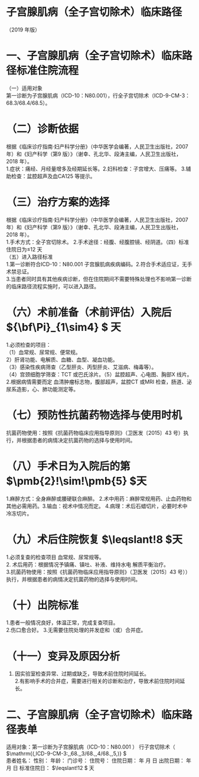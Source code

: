 # 子宫腺肌病（全子宫切除术）临床路径  
（2019 年版）  
# 一、子宫腺肌病（全子宫切除术）临床路径标准住院流程  
（一）适用对象  
第一诊断为子宫腺肌病（ICD-10：N80.001），行全子宫切除术（ICD-9-CM-3：68.3/68.4/68.5）。  
# （二）诊断依据  
根据《临床诊疗指南·妇产科学分册》（中华医学会编著，人民卫生出版社，2007 年）和《妇产科学（第9 版）》（谢幸、孔北华、段涛主编，人民卫生出版社，2018 年）。  
1.症状：痛经、月经量增多及经期延长等。2.妇科检查：子宫增大、压痛等。 3.辅助检查：盆腔超声及血CA125 等提示。  
# （三）治疗方案的选择  
根据《临床诊疗指南·妇产科学分册》（中华医学会编著，人民卫生出版社，2007 年）和《妇产科学（第9 版）》（谢幸、孔北华、段涛主编，人民卫生出版社，2018 年）。  
1.手术方式：全子宫切除术。 2.手术途径：经腹、经腹腔镜、经阴道。（四）标准住院日为≤12 天  
（五）进入路径标准  
1.第一诊断符合ICD-10：N80.001 子宫腺肌病疾病编码。2.符合手术适应证，无手术禁忌证。  
3.当患者同时具有其他疾病诊断，但在住院期间不需要特殊处理也不影响第一诊断的临床路径流程实施时，可以进入路径。  
# （六）术前准备（术前评估）入院后 ${\bf\Pi}_{1\sim4} $ 天  
1.必须检查的项目：  
（1）血常规、尿常规、便常规。  
2）肝肾功能、电解质、血糖、血型、凝血功能。  
（3）感染性疾病筛查（乙型肝炎、丙型肝炎、艾滋病、梅毒等）。  
（4）宫颈细胞学筛查：TCT 或巴氏涂片。（5）盆腔超声、心电图、胸部X 线片。  
2.根据病情需要而定  血清肿瘤标志物，腹部超声，盆腔CT 或MRI 检查，肠道、泌尿系造影，心、肺功能测定等。  
# （七）预防性抗菌药物选择与使用时机  
抗菌药物使用：按照《抗菌药物临床应用指导原则》（卫医发〔2015〕43 号）执行，并根据患者的病情决定抗菌药物的选择与使用时间。  
# （八）手术日为入院后的第 $\pmb{2}\!\sim\!\pmb{5} $天  
1.麻醉方式：全身麻醉或腰硬联合麻醉。 2.术中用药：麻醉常规用药、止血药物和其他必需用药。3.输血：视术中情况而定。 4.病理：术后石蜡切片，必要时术中冷冻切片。  
# （九）术后住院恢复 $\leqslant\!8 $天  
1.必须复查的检查项目  血常规、尿常规等。  
2. 术后用药：根据情况予镇痛、镇吐、补液、维持水电 解质平衡治疗。  
3.抗菌药物使用：按照《抗菌药物临床应用指导原则》（卫医发〔2015〕43 号））执行，并根据患者的病情决定抗菌药物的选择与使用时间。  
# （十）出院标准  
1.患者一般情况良好，体温正常，完成复查项目。  
2.伤口愈合好。 3.无需要住院处理的并发症和（或）合并症。  
# （十一）变异及原因分析  
1. 因实验室检查异常、过期或缺乏，导致术前住院时间延长。  
2.有影响手术的合并症，需要进行相关的诊断和治疗，导致术前住院时间延长。  
# 二、子宫腺肌病（全子宫切除术）临床路径表单  
适用对象：第一诊断为子宫腺肌病（ICD-10：N80.001 ） 行子宫切除术（ $\mathrm{(\,ICD-9-CM-3:\,\,68.\,\,3/68.\,\,4/68.\,\,5\,)} $  
患者姓名：       性别：         年龄：       门诊号：       住院号：        住院日期：    年   月   日  出院日期：     年   月   日  标准住院日： $\leqslant\!12 $ 天  
